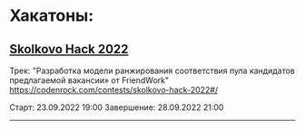 # Хакатоны:

## [Skolkovo Hack 2022](Skolkovo_Hack_2022)
Трек: "Разработка модели ранжирования соответствия пула кандидатов предлагаемой вакансии» от FriendWork"
https://codenrock.com/contests/skolkovo-hack-2022#/

Старт: 23.09.2022 19:00 Завершение: 28.09.2022 21:00
***


